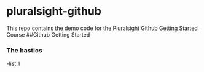 # pluralsight-github
This repo contains the demo code for the Pluralsight Github Getting Started Course
##Github Getting Started

### The bastics
-list 1
